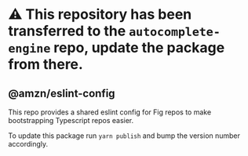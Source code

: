 # :warning: This repository has been transferred to the `autocomplete-engine` repo, update the package from there.

## @amzn/eslint-config

This repo provides a shared eslint config for Fig repos to make
bootstrapping Typescript repos easier.

To update this package run `yarn publish` and bump the version number
accordingly.
